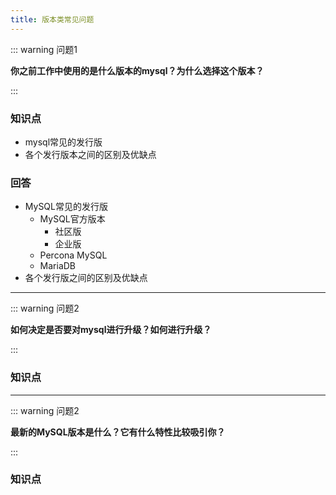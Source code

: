 ```yaml
---
title: 版本类常见问题
---
```


::: warning 问题1

**你之前工作中使用的是什么版本的mysql？为什么选择这个版本？**

:::

### 知识点

- mysql常见的发行版
- 各个发行版本之间的区别及优缺点

### 回答

- MySQL常见的发行版
    - MySQL官方版本
        - 社区版
        - 企业版
    - Percona MySQL
    - MariaDB
- 各个发行版之间的区别及优缺点

---

::: warning 问题2

**如何决定是否要对mysql进行升级？如何进行升级？**

:::

### 知识点

---

::: warning 问题2

**最新的MySQL版本是什么？它有什么特性比较吸引你？**

:::

### 知识点

